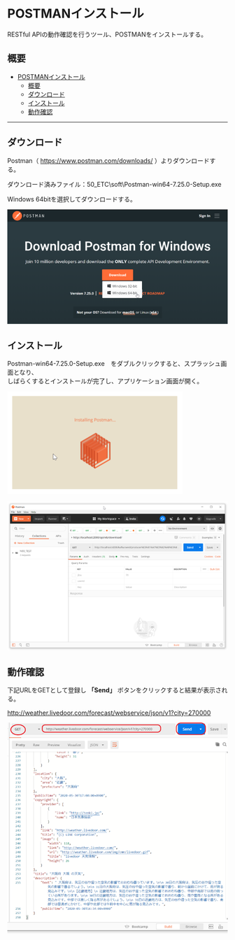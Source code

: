 # POSTMANインストール

RESTful APIの動作確認を行うツール、POSTMANをインストールする。

## 概要
- [POSTMANインストール](#postmanインストール)
  - [概要](#概要)
  - [ダウンロード](#ダウンロード)
  - [インストール](#インストール)
  - [動作確認](#動作確認)

---
## ダウンロード
Postman（ https://www.postman.com/downloads/ ）よりダウンロードする。

ダウンロード済みファイル：50_ETC\soft\Postman-win64-7.25.0-Setup.exe

Windows 64bitを選択してダウンロードする。

![](images/post01.png)

## インストール

Postman-win64-7.25.0-Setup.exe　をダブルクリックすると、スプラッシュ画面となり、<br/>
しばらくするとインストールが完了し、アプリケーション画面が開く。

![](images/post02.png)

![](images/post03.png)

## 動作確認
下記URLをGETとして登録し **「Send」** ボタンをクリックすると結果が表示される。

http://weather.livedoor.com/forecast/webservice/json/v1?city=270000

![](images/post04.png)
